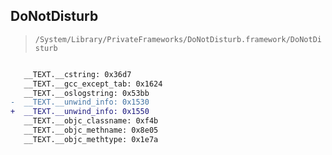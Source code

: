 ## DoNotDisturb

> `/System/Library/PrivateFrameworks/DoNotDisturb.framework/DoNotDisturb`

```diff

   __TEXT.__cstring: 0x36d7
   __TEXT.__gcc_except_tab: 0x1624
   __TEXT.__oslogstring: 0x53bb
-  __TEXT.__unwind_info: 0x1530
+  __TEXT.__unwind_info: 0x1550
   __TEXT.__objc_classname: 0xf4b
   __TEXT.__objc_methname: 0x8e05
   __TEXT.__objc_methtype: 0x1e7a

```
